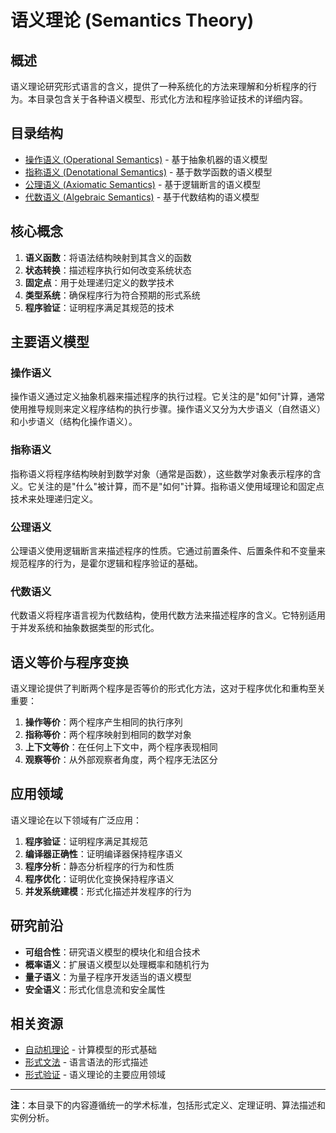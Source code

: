 # 语义理论 (Semantics Theory)

## 概述

语义理论研究形式语言的含义，提供了一种系统化的方法来理解和分析程序的行为。本目录包含关于各种语义模型、形式化方法和程序验证技术的详细内容。

## 目录结构

- [操作语义 (Operational Semantics)](./03.5.1_Operational_Semantics.md) - 基于抽象机器的语义模型
- [指称语义 (Denotational Semantics)](./03.5.2_Denotational_Semantics.md) - 基于数学函数的语义模型
- [公理语义 (Axiomatic Semantics)](./03.5.3_Axiomatic_Semantics.md) - 基于逻辑断言的语义模型
- [代数语义 (Algebraic Semantics)](./03.5.4_Algebraic_Semantics.md) - 基于代数结构的语义模型

## 核心概念

1. **语义函数**：将语法结构映射到其含义的函数
2. **状态转换**：描述程序执行如何改变系统状态
3. **固定点**：用于处理递归定义的数学技术
4. **类型系统**：确保程序行为符合预期的形式系统
5. **程序验证**：证明程序满足其规范的技术

## 主要语义模型

### 操作语义

操作语义通过定义抽象机器来描述程序的执行过程。它关注的是"如何"计算，通常使用推导规则来定义程序结构的执行步骤。操作语义又分为大步语义（自然语义）和小步语义（结构化操作语义）。

### 指称语义

指称语义将程序结构映射到数学对象（通常是函数），这些数学对象表示程序的含义。它关注的是"什么"被计算，而不是"如何"计算。指称语义使用域理论和固定点技术来处理递归定义。

### 公理语义

公理语义使用逻辑断言来描述程序的性质。它通过前置条件、后置条件和不变量来规范程序的行为，是霍尔逻辑和程序验证的基础。

### 代数语义

代数语义将程序语言视为代数结构，使用代数方法来描述程序的含义。它特别适用于并发系统和抽象数据类型的形式化。

## 语义等价与程序变换

语义理论提供了判断两个程序是否等价的形式化方法，这对于程序优化和重构至关重要：

1. **操作等价**：两个程序产生相同的执行序列
2. **指称等价**：两个程序映射到相同的数学对象
3. **上下文等价**：在任何上下文中，两个程序表现相同
4. **观察等价**：从外部观察者角度，两个程序无法区分

## 应用领域

语义理论在以下领域有广泛应用：

1. **程序验证**：证明程序满足其规范
2. **编译器正确性**：证明编译器保持程序语义
3. **程序分析**：静态分析程序的行为和性质
4. **程序优化**：证明优化变换保持程序语义
5. **并发系统建模**：形式化描述并发程序的行为

## 研究前沿

- **可组合性**：研究语义模型的模块化和组合技术
- **概率语义**：扩展语义模型以处理概率和随机行为
- **量子语义**：为量子程序开发适当的语义模型
- **安全语义**：形式化信息流和安全属性

## 相关资源

- [自动机理论](../03.1_Automata_Theory/README.md) - 计算模型的形式基础
- [形式文法](../03.2_Formal_Grammars/README.md) - 语言语法的形式描述
- [形式验证](../03.7.4_形式验证.md) - 语义理论的主要应用领域

---

**注**：本目录下的内容遵循统一的学术标准，包括形式定义、定理证明、算法描述和实例分析。 
